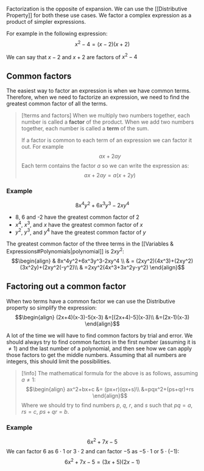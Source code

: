 Factorization is the opposite of expansion. We can use the [[Distributive Property]] for both these use cases. We factor a complex expression as a product of simpler expressions.

For example in the following expression:
$$x^2-4=(x-2)(x+2)$$

We can say that $x-2$ and $x+2$ are factors of $x^2-4$

## Common factors

The easiest way to factor an expression is when we have common terms. Therefore, when we need to factorize an expression, we need to find the greatest common factor of all the terms.

> [!terms and factors]
> When we multiply two numbers together, each number is called a **factor** of the product. When we add two numbers together, each number is called a **term** of the sum.
> 
> If a factor is common to each term of an expression we can factor it out. For example
> $$ax+2ay$$
> Each term contains the factor $a$ so we can write the expression as:
> $$ax+2ay = a(x+2y)$$

### Example

$$8x^4y^2+6x^3y^3-2xy^4$$
- 8, 6 and -2 have the greatest common factor of 2
- $x^4$,  $x^3$, and $x$ have the greatest common factor of $x$
- $y^2$, $y^3$, and $y^4$ have the greatest common factor of $y$

The greatest common factor of the three terms in the [[Variables & Expressions#Polynomials|polynomial]] is $2xy^2$:
$$\begin{align}
& 8x^4y^2+6x^3y^3-2xy^4 \\
& = (2xy^2)(4x^3)+(2xy^2)(3x^2y)+(2xy^2(-y^2)\\
& =2xy^2(4x^3+3x^2y-y^2)
\end{align}$$

## Factoring out a common factor

When two terms have a common factor we can use the Distributive property so simplify the expression:
$$\begin{align}
(2x+4)(x-3)-5(x-3) &=[(2x+4)-5](x-3)\\
&=(2x-1)(x-3)
\end{align}$$

A lot of the time we will have to find common factors by trial and error. We should always try to find common factors in the first number (assuming it is $\ne1$) and the last number of a polynomial, and then see how we can apply those factors to get the middle numbers. Assuming that all numbers are integers, this should limit the possibilities.

>[!info]
>The mathematical formula for the above is as follows, assuming $a\ne1$:
>$$\begin{align}
>ax^2+bx+c &= (px+r)(qx+s)\\
>&=pqx^2+(ps+qr)+rs
>\end{align}$$
>Where we should try to find numbers $p$, $q$, $r$, and $s$ such that $pq=a$, $rs=c$, $ps+qr=b$.

### Example

$$6x^2+7x-5$$
We can factor $6$ as $6\cdot1$ or $3\cdot2$ and can factor $-5$ as $-5\cdot1$ or $5\cdot(-1)$:
$$6x^2+7x-5 = (3x+5)(2x-1)$$